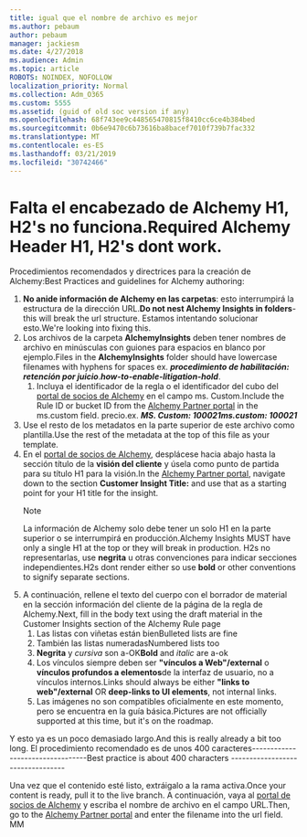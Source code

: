 ```yaml
---
title: igual que el nombre de archivo es mejor
ms.author: pebaum
author: pebaum
manager: jackiesm
ms.date: 4/27/2018
ms.audience: Admin
ms.topic: article
ROBOTS: NOINDEX, NOFOLLOW
localization_priority: Normal
ms.collection: Adm_O365
ms.custom: 5555
ms.assetid: (guid of old soc version if any)
ms.openlocfilehash: 68f743ee9c448565470815f8410cc6ce4b384bed
ms.sourcegitcommit: 0b6e9470c6b73616ba8bacef7010f739b7fac332
ms.translationtype: MT
ms.contentlocale: es-ES
ms.lasthandoff: 03/21/2019
ms.locfileid: "30742466"
---
```

# <a name="required-alchemy-header-h1-h2s-dont-work"></a><span data-ttu-id="0acf8-102">Falta el encabezado de Alchemy H1, H2's no funciona.</span><span class="sxs-lookup"><span data-stu-id="0acf8-102">Required Alchemy Header H1, H2's dont work.</span></span>
<span data-ttu-id="0acf8-103">Procedimientos recomendados y directrices para la creación de Alchemy:</span><span class="sxs-lookup"><span data-stu-id="0acf8-103">Best Practices and guidelines for Alchemy authoring:</span></span>

1. <span data-ttu-id="0acf8-104">**No anide información de Alchemy en las carpetas**: esto interrumpirá la estructura de la dirección URL.</span><span class="sxs-lookup"><span data-stu-id="0acf8-104">**Do not nest Alchemy Insights in folders**- this will break the url structure.</span></span> <span data-ttu-id="0acf8-105">Estamos intentando solucionar esto.</span><span class="sxs-lookup"><span data-stu-id="0acf8-105">We're looking into fixing this.</span></span>
1. <span data-ttu-id="0acf8-106">Los archivos de la carpeta **AlchemyInsights** deben tener nombres de archivo en minúsculas con guiones para espacios en blanco por ejemplo.</span><span class="sxs-lookup"><span data-stu-id="0acf8-106">Files in the **AlchemyInsights** folder should have lowercase filenames with hyphens for spaces ex.</span></span> <span data-ttu-id="0acf8-107">***procedimiento de habilitación: retención por juicio***.</span><span class="sxs-lookup"><span data-stu-id="0acf8-107">***how-to-enable-litigation-hold***.</span></span>
    1. <span data-ttu-id="0acf8-108">Incluya el identificador de la regla o el identificador del cubo del [portal de socios de Alchemy](https://alchemyportal.azurewebsites.net) en el campo ms. Custom.</span><span class="sxs-lookup"><span data-stu-id="0acf8-108">Include the Rule ID or bucket ID from the [Alchemy Partner portal](https://alchemyportal.azurewebsites.net) in the ms.custom field.</span></span> <span data-ttu-id="0acf8-109">precio.</span><span class="sxs-lookup"><span data-stu-id="0acf8-109">ex.</span></span> <span data-ttu-id="0acf8-110">***MS. Custom: 100021***</span><span class="sxs-lookup"><span data-stu-id="0acf8-110">***ms.custom: 100021***</span></span>
1. <span data-ttu-id="0acf8-111">Use el resto de los metadatos en la parte superior de este archivo como plantilla.</span><span class="sxs-lookup"><span data-stu-id="0acf8-111">Use the rest of the metadata at the top of this file as your template.</span></span>
1. <span data-ttu-id="0acf8-112">En el [portal de socios de Alchemy](https://alchemyportal.azurewebsites.net), desplácese hacia abajo hasta la sección título de la **visión del cliente** y úsela como punto de partida para su título H1 para la visión.</span><span class="sxs-lookup"><span data-stu-id="0acf8-112">In the [Alchemy Partner portal](https://alchemyportal.azurewebsites.net), navigate down to the section **Customer Insight Title:** and use that as a starting point for your H1 title for the insight.</span></span> 
    > [!NOTE]
    > <span data-ttu-id="0acf8-113">La información de Alchemy solo debe tener un solo H1 en la parte superior o se interrumpirá en producción.</span><span class="sxs-lookup"><span data-stu-id="0acf8-113">Alchemy Insights MUST have only a single H1 at the top or they will break in production.</span></span> <span data-ttu-id="0acf8-114">H2s no representarlas, use **negrita** u otras convenciones para indicar secciones independientes.</span><span class="sxs-lookup"><span data-stu-id="0acf8-114">H2s dont render either so use **bold** or other conventions to signify separate sections.</span></span>
1. <span data-ttu-id="0acf8-115">A continuación, rellene el texto del cuerpo con el borrador de material en la sección información del cliente de la página de la regla de Alchemy.</span><span class="sxs-lookup"><span data-stu-id="0acf8-115">Next, fill in the body text using the draft material in the Customer Insights section of the Alchemy Rule page</span></span>
    1. <span data-ttu-id="0acf8-116">Las listas con viñetas están bien</span><span class="sxs-lookup"><span data-stu-id="0acf8-116">Bulleted lists are fine</span></span>
    1. <span data-ttu-id="0acf8-117">También las listas numeradas</span><span class="sxs-lookup"><span data-stu-id="0acf8-117">Numbered lists too</span></span>
    1. <span data-ttu-id="0acf8-118">**Negrita** y *cursiva* son a-OK</span><span class="sxs-lookup"><span data-stu-id="0acf8-118">**Bold** and *italic* are a-ok</span></span>
    1. <span data-ttu-id="0acf8-119">Los vínculos siempre deben ser **"vínculos a Web"/external** o **vínculos profundos a elementos**de la interfaz de usuario, no a vínculos internos.</span><span class="sxs-lookup"><span data-stu-id="0acf8-119">Links should always be either **"links to web"/external** OR **deep-links to UI elements**, not internal links.</span></span>
    1. <span data-ttu-id="0acf8-120">Las imágenes no son compatibles oficialmente en este momento, pero se encuentra en la guía básica.</span><span class="sxs-lookup"><span data-stu-id="0acf8-120">Pictures are not officially supported at this time, but it's on the roadmap.</span></span>

<span data-ttu-id="0acf8-121">Y esto ya es un poco demasiado largo.</span><span class="sxs-lookup"><span data-stu-id="0acf8-121">And this is really already a bit too long.</span></span> <span data-ttu-id="0acf8-122">El procedimiento recomendado es de unos 400 caracteres---------------------------------</span><span class="sxs-lookup"><span data-stu-id="0acf8-122">Best practice is about 400 characters ---------------------------------</span></span>

<span data-ttu-id="0acf8-123">Una vez que el contenido esté listo, extráigalo a la rama activa.</span><span class="sxs-lookup"><span data-stu-id="0acf8-123">Once your content is ready, pull it to the live branch.</span></span> <span data-ttu-id="0acf8-124">A continuación, vaya al [portal de socios de Alchemy](https://alchemyportal.azurewebsites.net) y escriba el nombre de archivo en el campo URL.</span><span class="sxs-lookup"><span data-stu-id="0acf8-124">Then, go to the [Alchemy Partner portal](https://alchemyportal.azurewebsites.net) and enter the filename into the url field.</span></span> <span data-ttu-id="0acf8-125">M</span><span class="sxs-lookup"><span data-stu-id="0acf8-125">M</span></span>